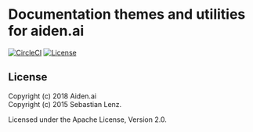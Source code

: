 # Documentation themes and utilities for aiden.ai

[![CircleCI](https://circleci.com/gh/aiden/aiden-doc/tree/master.svg?style=svg)](https://circleci.com/gh/aiden/aiden-doc/tree/master) [![License](https://img.shields.io/badge/License-Apache%202.0-blue.svg)](https://opensource.org/licenses/Apache-2.0)

## License

Copyright (c) 2018 Aiden.ai \
Copyright (c) 2015 Sebastian Lenz.

Licensed under the Apache License, Version 2.0.
